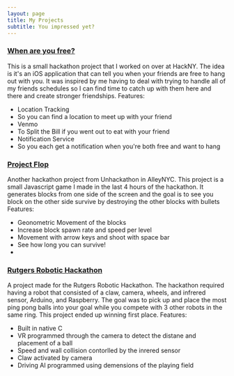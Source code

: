 ```yaml
---
layout: page
title: My Projects
subtitle: You impressed yet?
---
```


### [When are you free?](https://github.com/SimpleSnippet/WhenRUFree-iOS.git)
This is a small hackathon project that I worked on over at HackNY.  The idea is it's an iOS application that can tell you when your friends are free to hang out with you.  It was inspired by me having to deal with trying to handle all of my friends schedules so I can find time to catch up with them here and there and create stronger friendships.
Features:

- Location Tracking 
- So you can find a location to meet up with your friend
- Venmo
- To Split the Bill if you went out to eat with your friend
- Notification Service
- So you each get a notification when you're both free and want to hang




### [Project Flop](https://github.com/SimpleSnippet/ProjectFlop.git)
Another hackathon project from Unhackathon in AlleyNYC.  This project is a small Javascript game I made in the last 4 hours of the hackathon.  It generates blocks from one side of the screen and the goal is to see you block on the other side survive by destroying the other blocks with bullets
Features:

- Geonometric Movement of the blocks
- Increase block spawn rate and speed per level
- Movement with arrow keys and shoot with space bar 
- See how long you can survive!
- 



### [Rutgers Robotic Hackathon](https://github.com/SimpleSnippet/RoboticsHackathon.git)
A project made for the Rutgers Robotic Hackathon.  The hackathon required having a robot that consisted of a claw, camera, wheels, and infrered sensor, Arduino, and Raspberry.  The goal was to pick up and place the most ping pong balls into your goal while you compete with 3 other robots in the same ring.  This project ended up winning first place.
Features:

- Built in native C
- VR programmed through the camera to detect the distane and placement of a ball
- Speed and wall collision contorlled by the inrered sensor
- Claw activated by camera
- Driving AI programmed using demensions of the playing field
